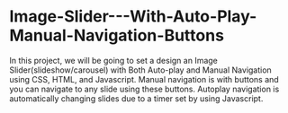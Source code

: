 # Image-Slider---With-Auto-Play-Manual-Navigation-Buttons
In this project, we will be going to set a design an Image Slider(slideshow/carousel) with Both Auto-play and Manual Navigation using CSS, HTML, and Javascript.  Manual navigation is with buttons and you can navigate to any slide using these buttons.  Autoplay navigation is automatically changing slides due to a timer set by using Javascript.
